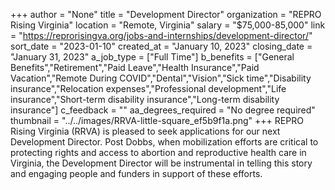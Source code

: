 +++
author = "None"
title = "Development Director"
organization = "REPRO Rising Virginia"
location = "Remote, Virginia"
salary = "$75,000-85,000"
link = "https://reprorisingva.org/jobs-and-internships/development-director/"
sort_date = "2023-01-10"
created_at = "January 10, 2023"
closing_date = "January 31, 2023"
a_job_type = ["Full Time"]
b_benefits = ["General Benefits","Retirement","Paid Leave","Health Insurance","Paid Vacation","Remote During COVID","Dental","Vision","Sick time","Disability insurance","Relocation expenses","Professional development","Life insurance","Short-term disability insurance","Long-term disability insurance"]
c_feedback = ""
aa_degrees_required = "No degree required"
thumbnail = "../../images/RRVA-little-square_ef5b9f1a.png"
+++
REPRO Rising Virginia (RRVA) is pleased to seek applications for our next Development Director. Post Dobbs, when mobilization efforts are critical to protecting rights and access to abortion and reproductive health care in Virginia, the Development Director will be instrumental in telling this story and engaging people and funders in support of these efforts.